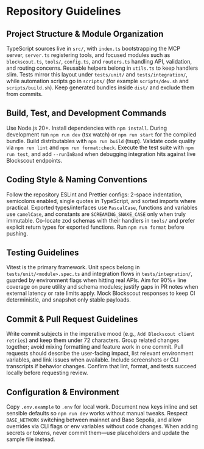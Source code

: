 # Repository Guidelines

## Project Structure & Module Organization
TypeScript sources live in `src/`, with `index.ts` bootstrapping the MCP server, `server.ts` registering tools, and focused modules such as `blockscout.ts`, `tools/`, `config.ts`, and `routers.ts` handling API, validation, and routing concerns. Reusable helpers belong in `utils.ts` to keep handlers slim. Tests mirror this layout under `tests/unit/` and `tests/integration/`, while automation scripts go in `scripts/` (for example `scripts/dev.sh` and `scripts/build.sh`). Keep generated bundles inside `dist/` and exclude them from commits.

## Build, Test, and Development Commands
Use Node.js 20+. Install dependencies with `npm install`. During development run `npm run dev` (tsx watch) or `npm run start` for the compiled bundle. Build distributables with `npm run build` (tsup). Validate code quality via `npm run lint` and `npm run format:check`. Execute the test suite with `npm run test`, and add `--runInBand` when debugging integration hits against live Blockscout endpoints.

## Coding Style & Naming Conventions
Follow the repository ESLint and Prettier configs: 2-space indentation, semicolons enabled, single quotes in TypeScript, and sorted imports where practical. Exported types/interfaces use `PascalCase`, functions and variables use `camelCase`, and constants are `SCREAMING_SNAKE_CASE` only when truly immutable. Co-locate zod schemas with their handlers in `tools/` and prefer explicit return types for exported functions. Run `npm run format` before pushing.

## Testing Guidelines
Vitest is the primary framework. Unit specs belong in `tests/unit/<module>.spec.ts` and integration flows in `tests/integration/`, guarded by environment flags when hitting real APIs. Aim for 90%+ line coverage on pure utility and schema modules; justify gaps in PR notes when external latency or rate limits apply. Mock Blockscout responses to keep CI deterministic, and snapshot only stable payloads.

## Commit & Pull Request Guidelines
Write commit subjects in the imperative mood (e.g., `Add Blockscout client retries`) and keep them under 72 characters. Group related changes together; avoid mixing formatting and feature work in one commit. Pull requests should describe the user-facing impact, list relevant environment variables, and link issues when available. Include screenshots or CLI transcripts if behavior changes. Confirm that lint, format, and tests succeed locally before requesting review.

## Configuration & Environment
Copy `.env.example` to `.env` for local work. Document new keys inline and set sensible defaults so `npm run dev` works without manual tweaks. Respect `BASE_NETWORK` switching between mainnet and Base Sepolia, and allow overrides via CLI flags or env variables without code changes. When adding secrets or tokens, never commit them—use placeholders and update the sample file instead.
